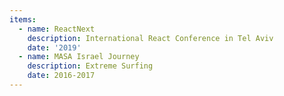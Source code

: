 ```yaml
---
items:
  - name: ReactNext
    description: International React Conference in Tel Aviv
    date: '2019'
  - name: MASA Israel Journey
    description: Extreme Surfing
    date: 2016-2017
---
```

